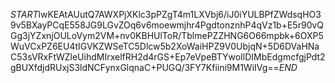 $START$lwKEAtAUutQ7AWXPjXKlc3pPZgT4m1LXVbj6/iJ0iYULBPfZWdsqHO39v5BXayPCqE558JG9LGvZOq6v6moewmjhr4PgdtonznhP4qVz1b+E5r90vQGg3jYZxnjOULoVym2VM+nv0KBHUlToR/TblmePZZHNG6O66mpbk+6OXP5WuVCxPZ6EU4tIGVKZWSeTC5Dlcw5b2XoWaiHPZ9V0UbjqN+5D6DVaHNaC53sVRxFtWZleUihdMIrxelfRH2d4rGS+Ep7eVpeBTYwoIlDIMbEdgmcfgjPdt2gBUXfdjdRUxjS3ldNCFynxGlqnaC+PUGQ/3FY7Kfiini9M1WiIVg==$END$